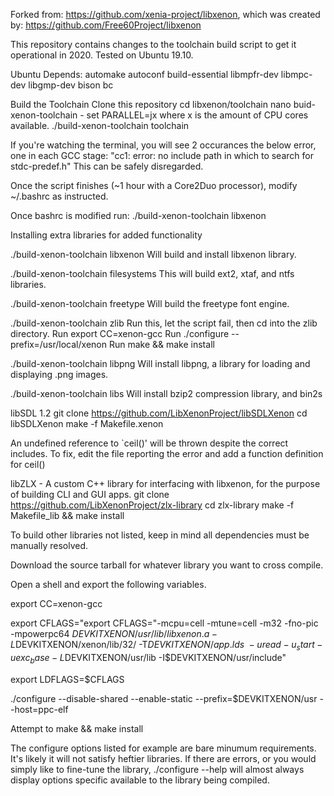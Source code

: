 Forked from: https://github.com/xenia-project/libxenon, which was created by:
https://github.com/Free60Project/libxenon

This repository contains changes to the toolchain build script to get it operational in 2020. Tested on Ubuntu 19.10.

Ubuntu Depends:
  automake autoconf build-essential libmpfr-dev libmpc-dev libgmp-dev bison bc
  
Build the Toolchain
  Clone this repository
  cd libxenon/toolchain
  nano buid-xenon-toolchain - set PARALLEL=jx where x is the amount of CPU cores available.
  ./build-xenon-toolchain toolchain
  
  If you're watching the terminal, you will see 2 occurances the below error, one in each GCC stage:
    "cc1: error: no include path in which to search for stdc-predef.h"
  This can be safely disregarded.
  
  Once the script finishes (~1 hour with a Core2Duo processor), modify ~/.bashrc as instructed.
  
  Once bashrc is modified run: ./build-xenon-toolchain libxenon


Installing extra libraries for added functionality

./build-xenon-toolchain libxenon
  Will build and install libxenon library.

./build-xenon-toolchain filesystems
  This will build ext2, xtaf, and ntfs libraries.

./build-xenon-toolchain freetype
  Will build the freetype font engine.

./build-xenon-toolchain zlib
  Run this, let the script fail, then cd into the zlib directory.
  Run export CC=xenon-gcc
  Run ./configure --prefix=/usr/local/xenon
  Run make && make install

./build-xenon-toolchain libpng
  Will install libpng, a library for loading and displaying .png images.
  
./build-xenon-toolchain libs
  Will install bzip2 compression library, and bin2s
  
libSDL 1.2
  git clone https://github.com/LibXenonProject/libSDLXenon
  cd libSDLXenon
  make -f Makefile.xenon
  
  An undefined reference to `ceil()' will be thrown despite the correct includes. To fix, edit the file reporting the error
  and add a function definition for ceil()
  
libZLX - A custom C++ library for interfacing with libxenon, for the purpose of building CLI and GUI apps.
  git clone https://github.com/LibXenonProject/zlx-library
  cd zlx-library
  make -f Makefile_lib && make install
  
To build other libraries not listed, keep in mind all dependencies must be manually resolved.

  Download the source tarball for whatever library you want to cross compile.
  
  Open a shell and export the following variables.
  
  export CC=xenon-gcc
  
  export CFLAGS="export CFLAGS="-mcpu=cell -mtune=cell -m32 -fno-pic \
  -mpowerpc64 $DEVKITXENON/usr/lib/libxenon.a -L$DEVKITXENON/xenon/lib/32/ -T$DEVKITXENON/app.lds \
  -u read -u _start -u exc_base -L$DEVKITXENON/usr/lib -I$DEVKITXENON/usr/include"
  
  export LDFLAGS=$CFLAGS
  
  ./configure --disable-shared --enable-static --prefix=$DEVKITXENON/usr --host=ppc-elf
  
  Attempt to make && make install
  
  The configure options listed for example are bare minumum requirements. It's likely it will not satisfy 
  heftier libraries. If there are errors, or you would simply like to fine-tune the library, ./configure --help 
  will almost always display options specific available to the library being compiled.
